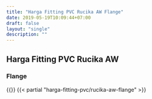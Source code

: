 ```yaml
---
title: "Harga Fitting PVC Rucika AW Flange"
date: 2019-05-19T10:09:44+07:00
draft: false
layout: "single"
description: ""
---
```


## Harga Fitting PVC Rucika AW 
### Flange
{{<kontak-button>}}
{{< partial "harga-fitting-pvc/rucika-aw-flange" >}}